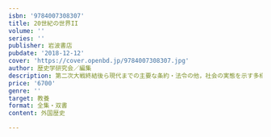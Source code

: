 ```yaml
---
isbn: '9784007308307'
title: 20世紀の世界II
volume: ''
series: ''
publisher: 岩波書店
pubdate: '2018-12-12'
cover: 'https://cover.openbd.jp/9784007308307.jpg'
author: 歴史学研究会／編集
description: 第二次大戦終結後ら現代までの主要な条約・法令の他，社会の実態を示す多様な史料を収録．
price: '6700'
genre: ''
target: 教養
format: 全集・双書
content: 外国歴史

---
```

